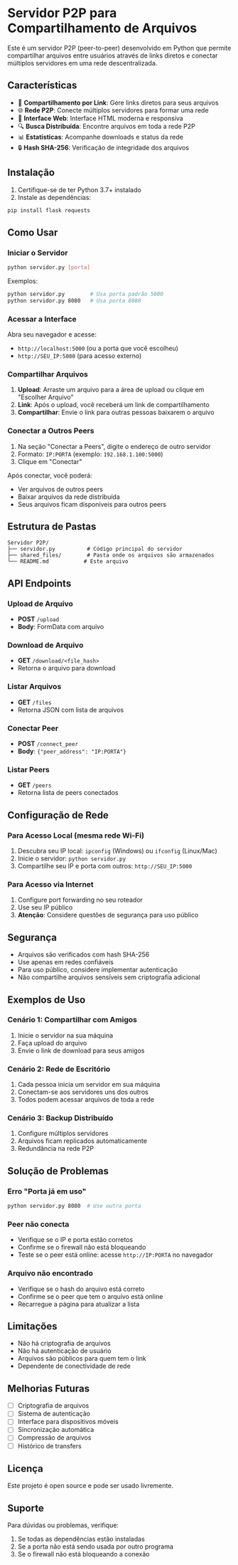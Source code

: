 # Servidor P2P para Compartilhamento de Arquivos

Este é um servidor P2P (peer-to-peer) desenvolvido em Python que permite compartilhar arquivos entre usuários através de links diretos e conectar múltiplos servidores em uma rede descentralizada.

## Características

- 🔗 **Compartilhamento por Link**: Gere links diretos para seus arquivos
- 🌐 **Rede P2P**: Conecte múltiplos servidores para formar uma rede
- 📱 **Interface Web**: Interface HTML moderna e responsiva
- 🔍 **Busca Distribuída**: Encontre arquivos em toda a rede P2P
- 📊 **Estatísticas**: Acompanhe downloads e status da rede
- 🔒 **Hash SHA-256**: Verificação de integridade dos arquivos

## Instalação

1. Certifique-se de ter Python 3.7+ instalado
2. Instale as dependências:
```bash
pip install flask requests
```

## Como Usar

### Iniciar o Servidor

```bash
python servidor.py [porta]
```

Exemplos:
```bash
python servidor.py        # Usa porta padrão 5000
python servidor.py 8080   # Usa porta 8080
```

### Acessar a Interface

Abra seu navegador e acesse:
- `http://localhost:5000` (ou a porta que você escolheu)
- `http://SEU_IP:5000` (para acesso externo)

### Compartilhar Arquivos

1. **Upload**: Arraste um arquivo para a área de upload ou clique em "Escolher Arquivo"
2. **Link**: Após o upload, você receberá um link de compartilhamento
3. **Compartilhar**: Envie o link para outras pessoas baixarem o arquivo

### Conectar a Outros Peers

1. Na seção "Conectar a Peers", digite o endereço de outro servidor
2. Formato: `IP:PORTA` (exemplo: `192.168.1.100:5000`)
3. Clique em "Conectar"

Após conectar, você poderá:
- Ver arquivos de outros peers
- Baixar arquivos da rede distribuída
- Seus arquivos ficam disponíveis para outros peers

## Estrutura de Pastas

```
Servidor P2P/
├── servidor.py          # Código principal do servidor
├── shared_files/        # Pasta onde os arquivos são armazenados
└── README.md           # Este arquivo
```

## API Endpoints

### Upload de Arquivo
- **POST** `/upload`
- **Body**: FormData com arquivo

### Download de Arquivo
- **GET** `/download/<file_hash>`
- Retorna o arquivo para download

### Listar Arquivos
- **GET** `/files`
- Retorna JSON com lista de arquivos

### Conectar Peer
- **POST** `/connect_peer`
- **Body**: `{"peer_address": "IP:PORTA"}`

### Listar Peers
- **GET** `/peers`
- Retorna lista de peers conectados

## Configuração de Rede

### Para Acesso Local (mesma rede Wi-Fi)
1. Descubra seu IP local: `ipconfig` (Windows) ou `ifconfig` (Linux/Mac)
2. Inicie o servidor: `python servidor.py`
3. Compartilhe seu IP e porta com outros: `http://SEU_IP:5000`

### Para Acesso via Internet
1. Configure port forwarding no seu roteador
2. Use seu IP público
3. **Atenção**: Considere questões de segurança para uso público

## Segurança

- Arquivos são verificados com hash SHA-256
- Use apenas em redes confiáveis
- Para uso público, considere implementar autenticação
- Não compartilhe arquivos sensíveis sem criptografia adicional

## Exemplos de Uso

### Cenário 1: Compartilhar com Amigos
1. Inicie o servidor na sua máquina
2. Faça upload do arquivo
3. Envie o link de download para seus amigos

### Cenário 2: Rede de Escritório
1. Cada pessoa inicia um servidor em sua máquina
2. Conectam-se aos servidores uns dos outros
3. Todos podem acessar arquivos de toda a rede

### Cenário 3: Backup Distribuído
1. Configure múltiplos servidores
2. Arquivos ficam replicados automaticamente
3. Redundância na rede P2P

## Solução de Problemas

### Erro "Porta já em uso"
```bash
python servidor.py 8080  # Use outra porta
```

### Peer não conecta
- Verifique se o IP e porta estão corretos
- Confirme se o firewall não está bloqueando
- Teste se o peer está online: acesse `http://IP:PORTA` no navegador

### Arquivo não encontrado
- Verifique se o hash do arquivo está correto
- Confirme se o peer que tem o arquivo está online
- Recarregue a página para atualizar a lista

## Limitações

- Não há criptografia de arquivos
- Não há autenticação de usuário
- Arquivos são públicos para quem tem o link
- Dependente de conectividade de rede

## Melhorias Futuras

- [ ] Criptografia de arquivos
- [ ] Sistema de autenticação
- [ ] Interface para dispositivos móveis
- [ ] Sincronização automática
- [ ] Compressão de arquivos
- [ ] Histórico de transfers

## Licença

Este projeto é open source e pode ser usado livremente.

## Suporte

Para dúvidas ou problemas, verifique:
1. Se todas as dependências estão instaladas
2. Se a porta não está sendo usada por outro programa
3. Se o firewall não está bloqueando a conexão
